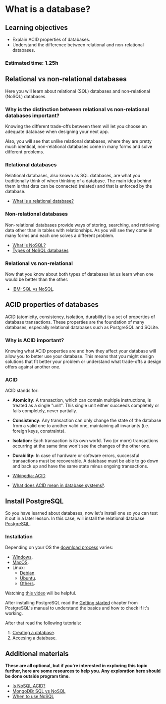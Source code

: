 # What is a database?

## Learning objectives
- Explain ACID properties of databases.
- Understand the difference between relational and non-relational databases.

### Estimated time: 1.25h

## Relational vs non-relational databases

Here you will learn about relational (SQL) databases and non-relational (NoSQL) databases.

### Why is the distinction between relational vs non-relational databases important?

Knowing the different trade-offs between them will let you choose an adequate database when designing your next app.

Also, you will see that unlike relational databases, where they are pretty much identical, non-relational databases come in many forms and solve different problems.

### Relational databases

Relational databases, also known as SQL databases, are what you traditionally think of when thinking of a database. The main idea behind them is that data can be connected (related) and that is enforced by the database.

- [What is a relational database?](https://computer.howstuffworks.com/question599.htm)

### Non-relational databases

Non-relational databases provide ways of storing, searching, and retrieving data other than in tables with relationships. As you will see they come in many forms and each one solves a different problem.

- [What is NoSQL?](https://aws.amazon.com/nosql/)
- [Types of NoSQL databases](https://www.mongodb.com/scale/types-of-nosql-databases)

### Relational vs non-relational

Now that you know about both types of databases let us learn when one would be better than the other.

- [IBM: SQL vs NoSQL](https://www.ibm.com/cloud/blog/sql-vs-nosql).

## ACID properties of databases

ACID (atomicity, consistency, isolation, durability) is a set of properties of database transactions. These properties are the foundation of many databases, especially relational databases such as PostgreSQL and SQLite.

### Why is ACID important?

Knowing what ACID properties are and how they affect your database will allow you to better use your database. This means that you might design solutions that fit better your problem or understand what trade-offs a design offers against another one.

### ACID

ACID stands for:
- **Atomicity:** A transaction, which can contain multiple instructions, is treated as a single "unit". This single unit either succeeds completely or fails completely, never partially.
- **Consistency:** Any transaction can only change the state of the database from a valid one to another valid one, maintaining all invariants (i.e. foreign keys, constraints).
- **Isolation:** Each transaction is its own world. Two (or more) transactions occurring at the same time won't see the changes of the other one.
- **Durability:** In case of hardware or software errors, successful transactions must be recoverable. A database must be able to go down and back up and have the same state minus ongoing transactions.

- [Wikipedia: ACID](https://en.wikipedia.org/wiki/ACID).
- [What does ACID mean in database systems?](https://database.guide/what-is-acid-in-databases/).

## Install PostgreSQL

So you have learned about databases, now let's install one so you can test it out in a later lesson. In this case, will install the relational database [PostgreSQL](https://www.postgresql.org/).

### Installation

Depending on your OS the [download process](https://www.postgresql.org/download/) varies:

- [Windows](https://www.postgresql.org/download/windows/).
- [MacOS](https://www.postgresql.org/download/macosx/).
- Linux:
  - [Debian](https://www.postgresql.org/download/linux/debian/).
  - [Ubuntu](https://www.postgresql.org/download/linux/ubuntu/).
  - [Others](https://www.postgresql.org/download/linux/#generic).
 
Watching [this video](https://www.youtube.com/watch?v=KuQUNHCeKCk) will be helpful.

After installing PostgreSQL read the [Getting started](https://www.postgresql.org/docs/current/tutorial-start.html) chapter from PostgreSQL's manual to understand the basics and how to check if it's working.

After that read the following tutorials:

1. [Creating a database](https://www.postgresql.org/docs/current/tutorial-createdb.html).
2. [Accesing a database](https://www.postgresql.org/docs/current/tutorial-accessdb.html).

## Additional materials
**These are all optional, but if you're interested in exploring this topic further, here are some resources to help you. Any exploration here should be done outside program time.**

- [Is NoSQL ACID?](https://stackoverflow.com/a/3014601)
- [MongoDB: SQL vs NoSQL](https://www.mongodb.com/nosql-explained/nosql-vs-sql)
- [When to use NoSQL](https://www.mongodb.com/nosql-explained/when-to-use-nosql)
